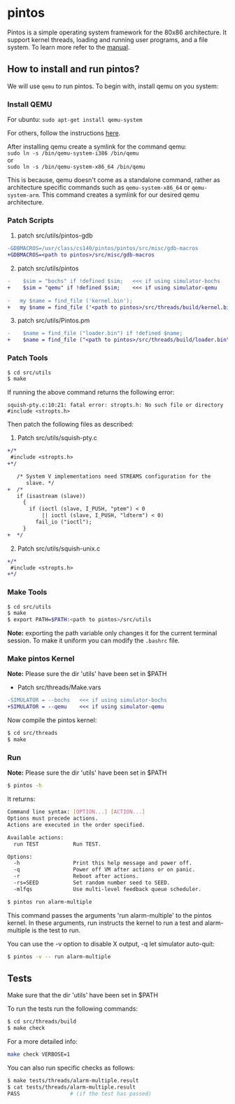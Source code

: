 # pintos
Pintos is a simple operating system framework for the 80x86 architecture. It support kernel threads, loading and running user programs, and a file system. To learn more refer to the [manual](http://web.stanford.edu/class/cs140/projects/pintos/pintos.html).

## How to install and run pintos?

We will use `qemu` to run pintos. To begin with, install qemu on you system:

### Install QEMU
For ubuntu: `sudo apt-get install qemu-system`

For others, follow the instructions [here](https://www.qemu.org/download/).

After installing qemu create a symlink for the command qemu: \
`sudo ln -s /bin/qemu-system-i386 /bin/qemu` \
or \
`sudo ln -s /bin/qemu-system-x86_64 /bin/qemu`

This is because, qemu doesn't come as a standalone command, rather as architecture specific commands such as `qemu-system-x86_64` or `qemu-system-arm`. This command creates a symlink for our desired qemu architecture.

### Patch Scripts
1. patch src/utils/pintos-gdb

```diff
-GDBMACROS=/usr/class/cs140/pintos/pintos/src/misc/gdb-macros
+GDBMACROS=<path to pintos>/src/misc/gdb-macros
```
2. patch src/utils/pintos

```diff
-    $sim = "bochs" if !defined $sim;   <<< if using simulator-bochs
+    $sim = "qemu" if !defined $sim;    <<< if using simulator-qemu
  
-	my $name = find_file ('kernel.bin');
+	my $name = find_file ('<path to pintos>/src/threads/build/kernel.bin');
```
3. patch src/utils/Pintos.pm
```diff
-    $name = find_file ("loader.bin") if !defined $name;
+    $name = find_file ("<path to pintos>/src/threads/build/loader.bin") if !defined $name;
```

### Patch Tools
```bash
$ cd src/utils
$ make
```
If running the above command returns the following error:
```
squish-pty.c:10:21: fatal error: stropts.h: No such file or directory
#include <stropts.h>
```
Then patch the following files as described:
1. Patch src/utils/squish-pty.c
```diff
+/*
 #include <stropts.h>
+*/

   /* System V implementations need STREAMS configuration for the
      slave. */
+  /*
   if (isastream (slave))
     {
       if (ioctl (slave, I_PUSH, "ptem") < 0
           || ioctl (slave, I_PUSH, "ldterm") < 0)
         fail_io ("ioctl");
     }
+  */
```

2. Patch src/utils/squish-unix.c  
```diff
+/*
 #include <stropts.h>
+*/
```

### Make Tools
```bash
$ cd src/utils
$ make
$ export PATH=$PATH:<path to pintos>/src/utils
```
**Note:** exporting the path variable only changes it for the current terminal session. To make it uniform you can modify the `.bashrc` file.

### Make pintos Kernel
**Note:** Please sure the dir 'utils' have been set in $PATH

* Patch src/threads/Make.vars
```diff
-SIMULATOR = --bochs   <<< if using simulator-bochs
+SIMULATOR = --qemu    <<< if using simulator-qemu
```

Now compile the pintos kernel:
```bash
$ cd src/threads
$ make
```

### Run
**Note:** Please sure the dir 'utils' have been set in $PATH

```bash
$ pintos -h
```
It returns:
```bash
Command line syntax: [OPTION...] [ACTION...]
Options must precede actions.
Actions are executed in the order specified.

Available actions:
  run TEST           Run TEST.

Options:
  -h                 Print this help message and power off.
  -q                 Power off VM after actions or on panic.
  -r                 Reboot after actions.
  -rs=SEED           Set random number seed to SEED.
  -mlfqs             Use multi-level feedback queue scheduler.
```

```bash
$ pintos run alarm-multiple
```

This command passes the arguments 'run alarm-multiple' to the pintos kernel. In these arguments, run instructs the kernel to run a test and alarm-multiple is the test to run.

You can use the -v option to disable X output, -q let simulator auto-quit:
```bash
$ pintos -v -- run alarm-multiple
```
## Tests
Make sure that the dir 'utils' have been set in $PATH

To run the tests run the following commands:
```bash
$ cd src/threads/build
$ make check
```
For a more detailed info:
```bash
make check VERBOSE=1
```

You can also run specific checks as follows:
```bash
$ make tests/threads/alarm-multiple.result
$ cat tests/threads/alarm-multiple.result
PASS                # (if the test has passed)
```

